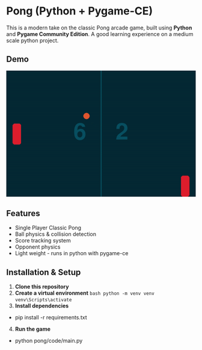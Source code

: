 # Pong (Python + Pygame-CE)
This is a modern take on the classic Pong arcade game, built using **Python** and **Pygame Community Edition**.
A good learning experience on a medium scale python project.

## Demo
![Gameplay Demo](media/Pong%20GIF.gif)
## Features
 - Single Player Classic Pong
 - Ball physics & collision detection
 - Score tracking system
 - Opponent physics
 - Light weight - runs in python with pygame-ce
## Installation & Setup
1. **Clone this repository**
2. **Create a virtual environment**
`bash
python -m venv venv
venv\Scripts\activate`
3. **Install dependencies**
 - pip install -r requirements.txt
4. **Run the game**
 - python pong/code/main.py
    

